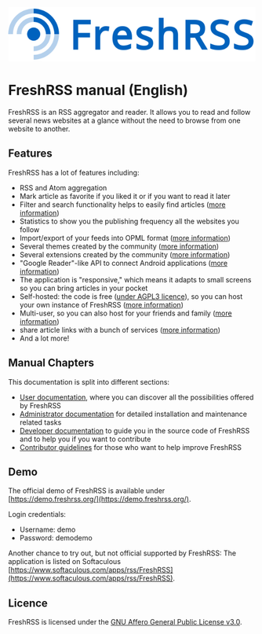 ![FreshRSS logo](img/logo_freshrss.png)

# FreshRSS manual (English)

FreshRSS is an RSS aggregator and reader. It allows you to read and follow several news websites at a glance without the need to browse from one website to another.

## Features

FreshRSS has a lot of features including:

* RSS and Atom aggregation
* Mark article as favorite if you liked it or if you want to read it later
* Filter and search functionality helps to easily find articles ([more information](./users/10_filter.html))
* Statistics to show you the publishing frequency all the websites you follow
* Import/export of your feeds into OPML format ([more information](./users/04_Subscriptions.html#import-and-export#import--export))
* Several themes created by the community ([more information](./admins/11_Themes.html))
* Several extensions created by the community ([more information](./admins/15_extensions.html))
* "Google Reader"-like API to connect Android applications ([more information](./users/06_Mobile_access.html#access-via-mobile-app))
* The application is "responsive," which means it adapts to small screens so you can bring articles in your pocket
* Self-hosted: the code is free ([under AGPL3 licence](https://github.com/FreshRSS/FreshRSS/blob/edge/LICENSE.txt)), so you can host your own instance of FreshRSS ([more information](./admins/02_Prerequisites.md))
* Multi-user, so you can also host for your friends and family ([more information](./admins/12_User_management.md))
* share article links with a bunch of services ([more information](./users/08_sharing_services.md))
* And a lot more!

## Manual Chapters

This documentation is split into different sections:

* [User documentation](./users/02_First_steps.md), where you can discover all the possibilities offered by FreshRSS
* [Administrator documentation](./admins/01_Index.md) for detailed installation and maintenance related tasks
* [Developer documentation](./developers/01_Index.md) to guide you in the source code of FreshRSS and to help you if you want to contribute
* [Contributor guidelines](./contributing.md) for those who want to help improve FreshRSS

## Demo

The official demo of FreshRSS is available under [https://demo.freshrss.org/](https://demo.freshrss.org/).

Login credentials:

* Username: demo
* Password: demodemo

Another chance to try out, but not official supported by FreshRSS: The application is listed on Softaculous [https://www.softaculous.com/apps/rss/FreshRSS](https://www.softaculous.com/apps/rss/FreshRSS).

## Licence

FreshRSS is licensed under the [GNU Affero General Public License v3.0](https://github.com/FreshRSS/FreshRSS/blob/edge/LICENSE.txt).
